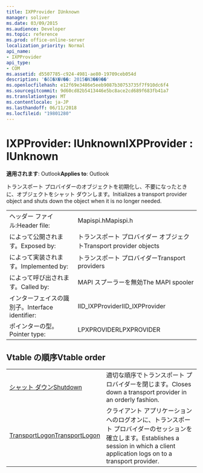 ```yaml
---
title: IXPProvider IUnknown
manager: soliver
ms.date: 03/09/2015
ms.audience: Developer
ms.topic: reference
ms.prod: office-online-server
localization_priority: Normal
api_name:
- IXPProvider
api_type:
- COM
ms.assetid: d5507785-c924-4981-ae80-19709ceb054d
description: '�ŏI�X�V��: 2015�N3��9��'
ms.openlocfilehash: e12f69e3486e5eeb9087b30753735f7f910dc6f4
ms.sourcegitcommit: 9d60cd82b5413446e5bc8ace2cd689f683fb41a7
ms.translationtype: MT
ms.contentlocale: ja-JP
ms.lasthandoff: 06/11/2018
ms.locfileid: "19801280"
---
```

# <a name="ixpprovider--iunknown"></a><span data-ttu-id="d0bb8-103">IXPProvider: IUnknown</span><span class="sxs-lookup"><span data-stu-id="d0bb8-103">IXPProvider : IUnknown</span></span>

  
  
<span data-ttu-id="d0bb8-104">**適用されます**: Outlook</span><span class="sxs-lookup"><span data-stu-id="d0bb8-104">**Applies to**: Outlook</span></span> 
  
<span data-ttu-id="d0bb8-105">トランスポート プロバイダーのオブジェクトを初期化し、不要になったときに、オブジェクトをシャット ダウンします。</span><span class="sxs-lookup"><span data-stu-id="d0bb8-105">Initializes a transport provider object and shuts down the object when it is no longer needed.</span></span>
  
|||
|:-----|:-----|
|<span data-ttu-id="d0bb8-106">ヘッダー ファイル:</span><span class="sxs-lookup"><span data-stu-id="d0bb8-106">Header file:</span></span>  <br/> |<span data-ttu-id="d0bb8-107">Mapispi.h</span><span class="sxs-lookup"><span data-stu-id="d0bb8-107">Mapispi.h</span></span>  <br/> |
|<span data-ttu-id="d0bb8-108">によって公開されます。</span><span class="sxs-lookup"><span data-stu-id="d0bb8-108">Exposed by:</span></span>  <br/> |<span data-ttu-id="d0bb8-109">トランスポート プロバイダー オブジェクト</span><span class="sxs-lookup"><span data-stu-id="d0bb8-109">Transport provider objects</span></span>  <br/> |
|<span data-ttu-id="d0bb8-110">によって実装されます。</span><span class="sxs-lookup"><span data-stu-id="d0bb8-110">Implemented by:</span></span>  <br/> |<span data-ttu-id="d0bb8-111">トランスポート プロバイダー</span><span class="sxs-lookup"><span data-stu-id="d0bb8-111">Transport providers</span></span>  <br/> |
|<span data-ttu-id="d0bb8-112">によって呼び出されます。</span><span class="sxs-lookup"><span data-stu-id="d0bb8-112">Called by:</span></span>  <br/> |<span data-ttu-id="d0bb8-113">MAPI スプーラーを無効</span><span class="sxs-lookup"><span data-stu-id="d0bb8-113">The MAPI spooler</span></span>  <br/> |
|<span data-ttu-id="d0bb8-114">インターフェイスの識別子。</span><span class="sxs-lookup"><span data-stu-id="d0bb8-114">Interface identifier:</span></span>  <br/> |<span data-ttu-id="d0bb8-115">IID_IXPProvider</span><span class="sxs-lookup"><span data-stu-id="d0bb8-115">IID_IXPProvider</span></span>  <br/> |
|<span data-ttu-id="d0bb8-116">ポインターの型。</span><span class="sxs-lookup"><span data-stu-id="d0bb8-116">Pointer type:</span></span>  <br/> |<span data-ttu-id="d0bb8-117">LPXPROVIDER</span><span class="sxs-lookup"><span data-stu-id="d0bb8-117">LPXPROVIDER</span></span>  <br/> |
   
## <a name="vtable-order"></a><span data-ttu-id="d0bb8-118">Vtable の順序</span><span class="sxs-lookup"><span data-stu-id="d0bb8-118">Vtable order</span></span>

|||
|:-----|:-----|
|[<span data-ttu-id="d0bb8-119">シャット ダウン</span><span class="sxs-lookup"><span data-stu-id="d0bb8-119">Shutdown</span></span>](ixpprovider-shutdown.md) <br/> |<span data-ttu-id="d0bb8-120">適切な順序でトランスポート プロバイダーを閉じます。</span><span class="sxs-lookup"><span data-stu-id="d0bb8-120">Closes down a transport provider in an orderly fashion.</span></span>  <br/> |
|[<span data-ttu-id="d0bb8-121">TransportLogon</span><span class="sxs-lookup"><span data-stu-id="d0bb8-121">TransportLogon</span></span>](ixpprovider-transportlogon.md) <br/> |<span data-ttu-id="d0bb8-122">クライアント アプリケーションへのログオンに、トランスポート プロバイダーのセッションを確立します。</span><span class="sxs-lookup"><span data-stu-id="d0bb8-122">Establishes a session in which a client application logs on to a transport provider.</span></span>  <br/> |
   

